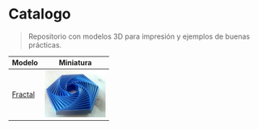 # Catalogo

> Repositorio con modelos 3D para impresión y ejemplos de buenas prácticas.

| Modelo | Miniatura |
|--------|-------------|
| [Fractal](<fractal (ejemplo)/fractal.md>) | <img src="fractal (ejemplo)/image.png" alt="Fractal (ejemplo)" width="120" style="max-width:120px;height:auto;"></a> |